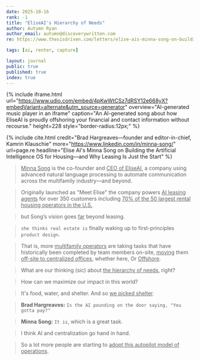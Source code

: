```yaml
---
date: 2025-10-16
rank: -1
title: "EliseAI's Hierarchy of Needs"
author: Autumn Ryan
author_email: autumn@discoverywritten.com
re: https://www.thesisdriven.com/letters/elise-ais-minna-song-on-building/

tags: [ai, renter, capture]

layout: journal
public: true
published: true
index: true
---
```


{% include iframe.html
    url="https://www.udio.com/embed/4pKwWtCSz7dRSY12e668yX?embedVariant=alternate&utm_source=generator"
    overview="AI-generated music player in an iframe"
    caption="An AI-generated song about how EliseAI is proudly offshoring your financial and contact information without recourse."
    height=228
    style="border-radius:12px;"
%}

{% include cite.html
  credit="Brad Hargreaves—founder and editor-in-chief, Kamrin Klauschie"
  more="https://www.linkedin.com/in/minna-song/"
  url=page.re
  headline="Elise AI's Minna Song on Building the Artificial Intelligence OS for Housing—and Why Leasing Is Just the Start"
%}

> <u>Minna Song</u> is the co-founder and <u>CEO of EliseAI</u>,
a company using advanced natural language processing to automate communication across the multifamily industry—and beyond.

> Originally launched as "Meet Elise"
the company powers <u>AI leasing agents</u> for over 350 customers
including <u>70% of the 50 largest rental housing operators in the U.S.</u>

> but Song’s vision goes <u>far</u> beyond leasing.

> `she thinks real estate is` finally waking up
to first-principles `product design`.

> That is, more <u>multifamily operators</u> are taking tasks
that have historically been completed by team members on-site,
<u>moving</u> them <u>off-site to centralized offices</u>, whether here, Or <u>Offshore</u>.

> What are our thinking (sic) about <u>the hierarchy of needs</u>, right?

> How can we maximize our impact in this world?

> It's food, water, and shelter. And so <u>we picked shelter</u>.

> **Brad Hargreaves:** `Is the AI pounding on the door saying, "You gotta pay?"`

> **Minna Song:** `It is`, which is a great task.

> I think AI and centralization go hand in hand.

> So a lot more people are starting to <u>adopt this autopilot model of operations</u>.
